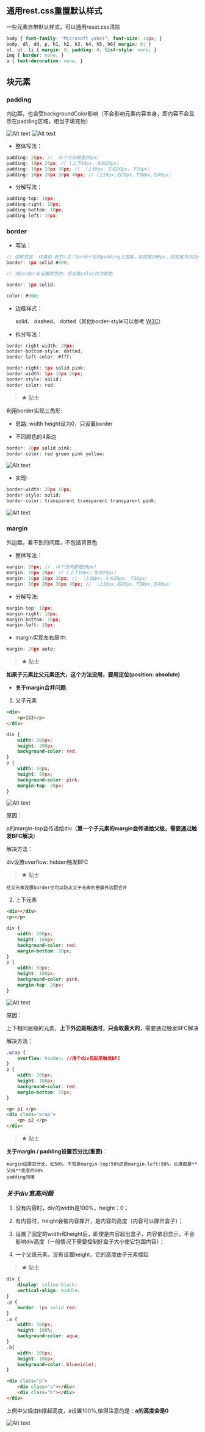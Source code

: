 ## 通用rest.css重置默认样式

一些元素自带默认样式，可以通用reset.css清除

```css
body { font-family: "Microsoft yahei"; font-size: 14px; }
body, dl, dd, p, h1, h2, h3, h4, h5, h6{ margin: 0; }
ol, ul, li { margin: 0; padding: 0; list-style: none; }
img { border: none; }
a { text-decoration: none; }
```

## 块元素

### padding

内边距，也会受backgroundColor影响（不会影响元素内容本身，即内容不会显示在padding区域，相当于填充物）

![Alt text](./imgs/4-01.png)
![Alt text](./imgs/4-02.png)

- 整体写法：

```js
padding: 20px; // （4个方向都是20px）
padding: 10px 20px; // (上下10px，左右20px)
padding: 10px 20px 30px; // （上10px，左右20px，下30px）
padding: 10px 20px 30px 40px; //（上10px,右20px,下30px,左40px）

```

- 分解写法：

```js
padding-top: 10px;
padding-right: 10px;
padding-bottom: 10px;
padding-left: 10px;

```

### border

- 写法：

```js
// 边框宽度  线类型 颜色(注：border也同padding占宽度，如宽度200px，则宽度为202px)
border: 1px solid #000;  

// 当border未设置颜色时，将会取color作为颜色

border: 1px solid;

color: #000; 
```
    
- 边框样式：

    solid、 dashed、 dotted（其他border-style可以参考 [W3C](http://www.w3school.com.cn/cssref/pr_border-style.asp)）

- 拆分写法：

```js
border-right-width: 20px;
botder-bottom-style: dotted;
border-left-color: #fff;

border-right: 5px solid pink;
border-width: 5px 10px 20px;
border-style: solid；
border-color: red;

```

> &#9733; 贴士 

利用border实现三角形:

- 思路: width height设为0，只设置border

- 不同颜色的4条边

```js
border: 20px solid pink;
border-color: red green pink yellow;
```

![Alt text](./imgs/4-03.png)

- 实现:

```js
border-width: 20px 40px;
border-style: solid;
border-color: transparent transparent transparent pink;
```

![Alt text](./imgs/4-04.png)

### margin

外边距，看不到的间距，不包括背景色

- 整体写法：

```js
margin: 20px; // （4个方向都是20px）
margin: 10px 20px; // (上下10px，左右20px)
margin: 10px 20px 30px; // （上10px，左右20px，下30px）
margin: 10px 20px 30px 40px; // （上10px,右20px,下30px,左40px）
```
- 分解写法:

```js
margin-top: 10px;
margin-right: 10px;
margin-bottom: 10px;
margin-left: 10px;
```

- margin实现左右居中:

```js
margin: 20px auto;
```
    
> &#9733; 贴士 

**如果子元素比父元素还大，这个方法没用，要用定位(position: absolute)**


- **关于margin合并问题**:

1. 父子元素

```html
<div>
    <p>122</p>
</div>
```

```css
div {
    width: 200px;
    height: 200px;
    background-color: red;
}
p {
    width: 50px;
    height: 50px;
    background-color: pink;
    margin-top: 20px;
}
```
![Alt text](./imgs/4-05.png)

原因：

p的margin-top会传递给div（**第一个子元素的margin会传递给父级，需要通过触发BFC解决**）

解决方法： 

div设置overflow: hidden触发BFC

> &#9733; 贴士 

```text
给父元素设置border也可以防止父子元素的垂直外边距合并
```

2. 上下元素

```html
<div></div>
<p></p>
```

```css
div {
    width: 100px;
    height: 100px;
    background-color: red;
    margin-bottom: 50px;
}
p {
    width: 50px;
    height: 100px;
    background-color: pink;
    margin-top: 20px;
}
```
![Alt text](./imgs/4-06.png)

原因：

上下相同层级的元素，**上下外边距相遇时，只会取最大的**，需要通过触发BFC解决

解决方法：

```css
.wrap {
    overflow: hidden; //用个div包起来触发BFC
}
p {
    width: 100px;
    height: 100px;
    background-color: red;
    margin-bottom: 50px;
}
```
    
```html
<p> p1 </p>
<div class='wrap'>
    <p> p2 </p>
</div>
```

> &#9733; 贴士

**关于margin / padding设置百分比(重要)**：

    margin设置百分比，如50%，不管是margin-top:50%还是margin-left:50%，长度都是**父级**宽度的50%
    padding同理
    
### *关于div宽高问题*

1. 没有内容时，div的width是100%，height：0；

2. 有内容时，height会被内容撑开，是内容的高度（内容可以撑开盒子）；

3. 设置了固定的width和height后，即使是内容超出盒子，内容依旧显示，不会影响div高度（一般情况下需要控制好盒子大小使它包围内容）；

4. 一个父级元素，没有设置height，它的高度由子元素撑起

> &#9733; 贴士 

```css
div {
    display: inline-block;
    vertical-align: middle;
}
.p {
    border: 1px solid red;
}
.a {
    width: 100px;
    height: 100%;
    background-color: aqua;
}
.b{
    width: 100px;
    height: 100px;
    background-color: blueviolet;
}
```

```html
<div class="p">
    <div class="a"></div>
    <div class="b"></div>
</div>
```
    
上例中父级由b撑起高度，a设置100%,值得注意的是：**a的高度会是0**

![Alt text](./imgs/4-07.png)

